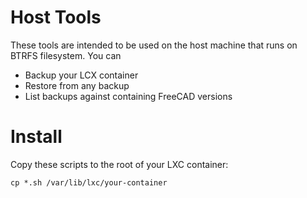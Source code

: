 # Host Tools

These tools are intended to be used on the host machine that runs on BTRFS filesystem. You can 

* Backup your LCX container
* Restore from any backup
* List backups against containing FreeCAD versions

# Install 

Copy these scripts to the root of your LXC container:

```
cp *.sh /var/lib/lxc/your-container
```
